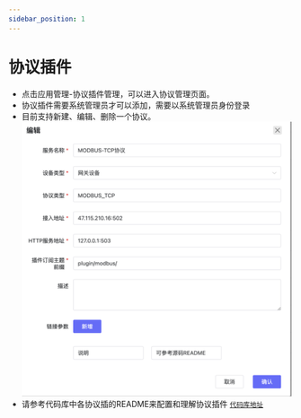 ```yaml
---
sidebar_position: 1
---
```


# 协议插件
- 点击应用管理-协议插件管理，可以进入协议管理页面。
- 协议插件需要系统管理员才可以添加，需要以系统管理员身份登录
- 目前支持新建、编辑、删除一个协议。
![descript](./images/image26.png)
- 请参考代码库中各协议插的README来配置和理解协议插件
[`代码库地址`](../../system-introduction/code_repository)


